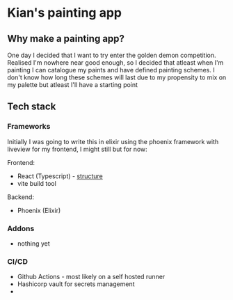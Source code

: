 # Kian's painting app
## Why make a painting app?
One day I decided that I want to try enter the golden demon competition. Realised I'm nowhere near good enough, so I decided that atleast when I'm painting I can catalogue my paints and have defined painting schemes. I don't know how long these schemes will last due to my propensity to mix on my palette but atleast I'll have a starting point

## Tech stack
### Frameworks
Initially I was going to write this in elixir using the phoenix framework with liveview for my frontend, I might still but for now:

Frontend:
- React (Typescript) - [structure](https://github.com/alan2207/bulletproof-react/blob/master/docs/project-structure.md)
- vite build tool

Backend:
- Phoenix (Elixir)

### Addons
- nothing yet

### CI/CD
- Github Actions - most likely on a self hosted runner
- Hashicorp vault for secrets management
- 